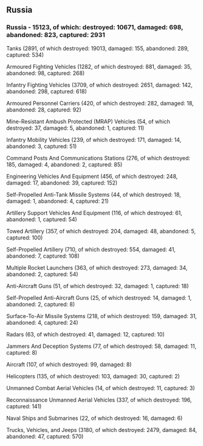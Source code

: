 
 
 ## Russia
 
 ### Russia - 15123, of which: destroyed: 10671, damaged: 698, abandoned: 823, captured: 2931

 

 

 Tanks (2891, of which destroyed: 19013, damaged: 155, abandoned: 289, captured: 534)

 Armoured Fighting Vehicles (1282, of which destroyed: 881, damaged: 35, abandoned: 98, captured: 268)

 Infantry Fighting Vehicles (3709, of which destroyed: 2651, damaged: 142, abandoned: 298, captured: 618)

 Armoured Personnel Carriers (420, of which destroyed: 282, damaged: 18, abandoned: 28, captured: 92)

 Mine-Resistant Ambush Protected (MRAP) Vehicles (54, of which destroyed: 37, damaged: 5, abandoned: 1, captured: 11)

 Infantry Mobility Vehicles (239, of which destroyed: 171, damaged: 14, abandoned: 3, captured: 51)

 Command Posts And Communications Stations (276, of which destroyed: 185, damaged: 4, abandoned: 2, captured: 85)

 Engineering Vehicles And Equipment (456, of which destroyed: 248, damaged: 17, abandoned: 39, captured: 152)

 Self-Propelled Anti-Tank Missile Systems (44, of which destroyed: 18, damaged: 1, abandoned: 4, captured: 21)

 Artillery Support Vehicles And Equipment (116, of which destroyed: 61, abandoned: 1, captured: 54)

 Towed Artillery (357, of which destroyed: 204, damaged: 48, abandoned: 5, captured: 100)

 Self-Propelled Artillery (710, of which destroyed: 554, damaged: 41, abandoned: 7, captured: 108)

 Multiple Rocket Launchers (363, of which destroyed: 273, damaged: 34, abandoned: 2, captured: 54)

 Anti-Aircraft Guns (51, of which destroyed: 32, damaged: 1, captured: 18)

 Self-Propelled Anti-Aircraft Guns (25, of which destroyed: 14, damaged: 1, abandoned: 2, captured: 8)

 Surface-To-Air Missile Systems (218, of which destroyed: 159, damaged: 31, abandoned: 4, captured: 24)

 Radars (63, of which destroyed: 41, damaged: 12, captured: 10)

 Jammers And Deception Systems (77, of which destroyed: 58, damaged: 11, captured: 8)

 Aircraft (107, of which destroyed: 99, damaged: 8)

 Helicopters (135, of which destroyed: 103, damaged: 30, captured: 2)

 Unmanned Combat Aerial Vehicles (14, of which destroyed: 11, captured: 3)

 Reconnaissance Unmanned Aerial Vehicles (337, of which destroyed: 196, captured: 141)

 Naval Ships and Submarines (22, of which destroyed: 16, damaged: 6)

 Trucks, Vehicles, and Jeeps (3180, of which destroyed: 2479, damaged: 84, abandoned: 47, captured: 570)

